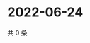 # 2022-06-24

共 0 条

<!-- BEGIN WEIBO -->
<!-- 最后更新时间 Fri Jun 24 2022 17:15:02 GMT+0800 (China Standard Time) -->

<!-- END WEIBO -->
